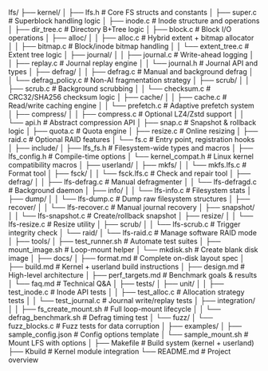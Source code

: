 lfs/
├── kernel/
│   ├── lfs.h                     # Core FS structs and constants
│   ├── super.c                   # Superblock handling logic
│   ├── inode.c                   # Inode structure and operations
│   ├── dir_tree.c                # Directory B+Tree logic
│   ├── block.c                   # Block I/O operations
│   ├── alloc/
│   │   ├── alloc.c               # Hybrid extent + bitmap allocator
│   │   ├── bitmap.c              # Block/inode bitmap handling
│   │   └── extent_tree.c         # Extent tree logic
│   ├── journal/
│   │   ├── journal.c             # Write-ahead logging
│   │   ├── replay.c              # Journal replay engine
│   │   └── journal.h             # Journal API and types
│   ├── defrag/
│   │   ├── defrag.c              # Manual and background defrag
│   │   └── defrag_policy.c       # Non-AI fragmentation strategy
│   ├── scrub/
│   │   ├── scrub.c               # Background scrubbing
│   │   └── checksum.c            # CRC32/SHA256 checksum logic
│   ├── cache/
│   │   ├── cache.c               # Read/write caching engine
│   │   └── prefetch.c            # Adaptive prefetch system
│   ├── compress/
│   │   ├── compress.c            # Optional LZ4/Zstd support
│   │   └── api.h                 # Abstract compression API
│   ├── snap.c                    # Snapshot & rollback logic
│   ├── quota.c                   # Quota engine
│   ├── resize.c                  # Online resizing
│   ├── raid.c                    # Optional RAID features
│   └── fs.c                      # Entry point, registration hooks
│
├── include/
│   ├── lfs_fs.h                  # Filesystem-wide types and macros
│   ├── lfs_config.h              # Compile-time options
│   └── kernel_compat.h           # Linux kernel compatibility macros
│
├── userland/
│   ├── mkfs/
│   │   └── mkfs.lfs.c            # Format tool
│   ├── fsck/
│   │   └── fsck.lfs.c            # Check and repair tool
│   ├── defrag/
│   │   ├── lfs-defrag.c          # Manual defragmenter
│   │   └── lfs-defragd.c         # Background daemon
│   ├── info/
│   │   └── lfs-info.c            # Filesystem stats
│   ├── dump/
│   │   └── lfs-dump.c            # Dump raw filesystem structures
│   ├── recover/
│   │   └── lfs-recover.c         # Manual journal recovery
│   ├── snapshot/
│   │   └── lfs-snapshot.c        # Create/rollback snapshot
│   ├── resize/
│   │   └── lfs-resize.c          # Resize utility
│   ├── scrub/
│   │   └── lfs-scrub.c           # Trigger integrity check
│   └── raid/
│       └── lfs-raid.c            # Manage software RAID mode
│
├── tools/
│   ├── test_runner.sh            # Automate test suites
│   ├── mount_image.sh            # Loop-mount helper
│   └── mkdisk.sh                 # Create blank disk image
│
├── docs/
│   ├── format.md                 # Complete on-disk layout spec
│   ├── build.md                  # Kernel + userland build instructions
│   ├── design.md                 # High-level architecture
│   ├── perf_targets.md           # Benchmark goals & results
│   └── faq.md                    # Technical Q&A
│
├── tests/
│   ├── unit/
│   │   ├── test_inode.c          # Inode API tests
│   │   ├── test_alloc.c          # Allocation strategy tests
│   │   └── test_journal.c        # Journal write/replay tests
│   ├── integration/
│   │   ├── fs_create_mount.sh    # Full loop-mount lifecycle
│   │   └── defrag_benchmark.sh   # Defrag timing test
│   └── fuzz/
│       └── fuzz_blocks.c         # Fuzz tests for data corruption
│
├── examples/
│   ├── sample_config.json        # Config options template
│   └── sample_mount.sh           # Mount LFS with options
│
├── Makefile                      # Build system (kernel + userland)
├── Kbuild                        # Kernel module integration
└── README.md                     # Project overview
